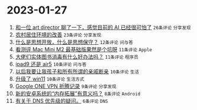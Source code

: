 # 2023-01-27

1. [和一位 art director 聊了一下，感觉目前的 AI 已经很可怕了](https://www.v2ex.com/t/910801) `26条评论` `分享发现`
1. [农村居住环境的改善](https://www.v2ex.com/t/910807) `23条评论` `分享发现`
1. [什么是思想开放，什么是思想保守？](https://www.v2ex.com/t/910826) `12条评论` `问与答`
1. [看测评 Mac Mini M2 最基础版果然是个坑呀](https://www.v2ex.com/t/910841) `11条评论` `Apple`
1. [大佬们实体图书消毒有什么好办法吗？](https://www.v2ex.com/t/910808) `11条评论` `程序员`
1. [ipad9 还是 air5](https://www.v2ex.com/t/910831) `10条评论` `问与答`
1. [以后我要让我孩子和所有所谓的亲戚断亲](https://www.v2ex.com/t/910816) `10条评论` `生活`
1. [升级了 win11](https://www.v2ex.com/t/910803) `10条评论` `生活方式`
1. [Google ONE VPN 折腾记录](https://www.v2ex.com/t/910836) `9条评论` `分享发现`
1. [新的安卓系统的“内存拓展”有意义吗？](https://www.v2ex.com/t/910834) `8条评论` `Android`
1. [有关于 DNS 优先级的疑问。](https://www.v2ex.com/t/910833) `6条评论` `DNS`
